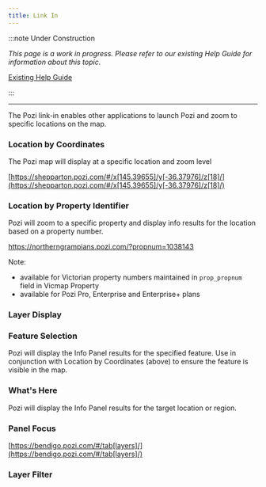 ```yaml
---
title: Link In
---
```


:::note Under Construction

*This page is a work in progress. Please refer to our existing Help Guide for information about this topic.*

[Existing Help Guide](https://help.pozi.com/)

:::

---

The Pozi link-in enables other applications to launch Pozi and zoom to specific locations on the map.

### Location by Coordinates

The Pozi map will display at a specific location and zoom level

[https://shepparton.pozi.com/#/x[145.39655]/y[-36.37976]/z[18]/](https://shepparton.pozi.com/#/x[145.39655]/y[-36.37976]/z[18]/)

### Location by Property Identifier

Pozi will zoom to a specific property and display info results for the location based on a property number.

https://northerngrampians.pozi.com/?propnum=1038143

Note:

* available for Victorian property numbers maintained in `prop_propnum` field in Vicmap Property
* available for Pozi Pro, Enterprise and Enterprise+ plans

### Layer Display

### Feature Selection

Pozi will display the Info Panel results for the specified feature. Use in conjunction with Location by Coordinates (above) to ensure the feature is visible in the map.

### What's Here

Pozi will display the Info Panel results for the target location or region.

### Panel Focus

[https://bendigo.pozi.com/#/tab[layers]/](https://bendigo.pozi.com/#/tab[layers]/)

### Layer Filter


